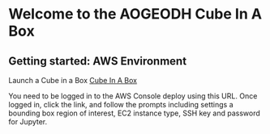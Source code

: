 # Welcome to the AOGEODH Cube In A Box

## Getting started: AWS Environment

Launch a Cube in a Box [Cube In A Box](https://console.aws.amazon.com/cloudformation/home?#/stacks/new?stackName=cube-in-a-box&templateURL=https://aogeo-ips.s3-ap-southeast-2.amazonaws.com/cube-in-a-box-aogeodh-cloudformation.yml)

You need to be logged in to the AWS Console deploy using this URL. Once logged in, click the link, and follow the prompts including settings a bounding box region of interest, EC2 instance type, SSH key and password for Jupyter.
